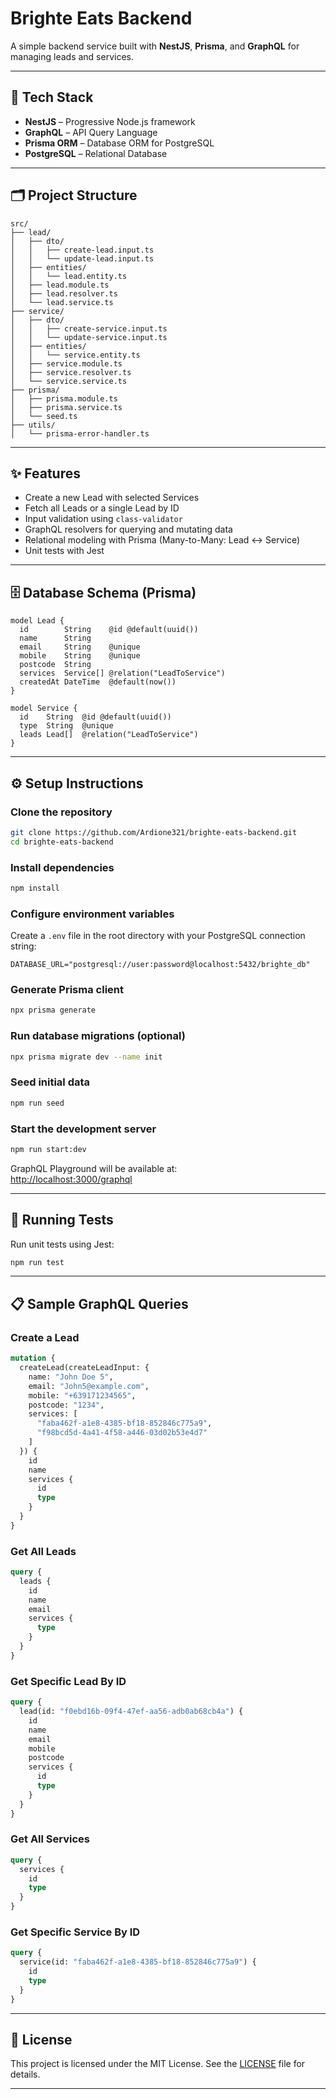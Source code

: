 
# Brighte Eats Backend

A simple backend service built with **NestJS**, **Prisma**, and **GraphQL** for managing leads and services.

---

## 🚀 Tech Stack

- **NestJS** – Progressive Node.js framework  
- **GraphQL** – API Query Language  
- **Prisma ORM** – Database ORM for PostgreSQL  
- **PostgreSQL** – Relational Database  

---

## 🗂 Project Structure

```
src/
├── lead/
│   ├── dto/
│   │   ├── create-lead.input.ts
│   │   └── update-lead.input.ts
│   ├── entities/
│   │   └── lead.entity.ts
│   ├── lead.module.ts
│   ├── lead.resolver.ts
│   └── lead.service.ts
├── service/
│   ├── dto/
│   │   ├── create-service.input.ts
│   │   └── update-service.input.ts
│   ├── entities/
│   │   └── service.entity.ts
│   ├── service.module.ts
│   ├── service.resolver.ts
│   └── service.service.ts
├── prisma/
│   ├── prisma.module.ts
│   ├── prisma.service.ts
│   └── seed.ts
├── utils/
│   └── prisma-error-handler.ts
```

---

## ✨ Features

- Create a new Lead with selected Services  
- Fetch all Leads or a single Lead by ID  
- Input validation using `class-validator`  
- GraphQL resolvers for querying and mutating data  
- Relational modeling with Prisma (Many-to-Many: Lead ↔ Service)  
- Unit tests with Jest  

---

## 🗄 Database Schema (Prisma)

```prisma
model Lead {
  id        String    @id @default(uuid())
  name      String
  email     String    @unique
  mobile    String    @unique
  postcode  String
  services  Service[] @relation("LeadToService")
  createdAt DateTime  @default(now())
}

model Service {
  id    String  @id @default(uuid())
  type  String  @unique
  leads Lead[]  @relation("LeadToService")
}
```

---

## ⚙️ Setup Instructions

### Clone the repository

```bash
git clone https://github.com/Ardione321/brighte-eats-backend.git
cd brighte-eats-backend
```

### Install dependencies

```bash
npm install
```

### Configure environment variables

Create a `.env` file in the root directory with your PostgreSQL connection string:

```env
DATABASE_URL="postgresql://user:password@localhost:5432/brighte_db"
```

### Generate Prisma client

```bash
npx prisma generate
```

### Run database migrations (optional)

```bash
npx prisma migrate dev --name init
```

### Seed initial data

```bash
npm run seed
```

### Start the development server

```bash
npm run start:dev
```

GraphQL Playground will be available at:  
[http://localhost:3000/graphql](http://localhost:3000/graphql)

---

## 🧪 Running Tests

Run unit tests using Jest:

```bash
npm run test
```

---

## 📋 Sample GraphQL Queries

### Create a Lead

```graphql
mutation {
  createLead(createLeadInput: {
    name: "John Doe 5",
    email: "John5@example.com",
    mobile: "+639171234565",
    postcode: "1234",
    services: [
      "faba462f-a1e8-4385-bf18-852846c775a9",
      "f98bcd5d-4a41-4f58-a446-03d02b53e4d7"
    ]
  }) {
    id
    name
    services {
      id
      type
    }
  }
}
```

### Get All Leads

```graphql
query {
  leads {
    id
    name
    email
    services {
      type
    }
  }
}
```

### Get Specific Lead By ID

```graphql
query {
  lead(id: "f0ebd16b-09f4-47ef-aa56-adb0ab68cb4a") {
    id
    name
    email
    mobile
    postcode
    services {
      id
      type
    }
  }
}
```

### Get All Services

```graphql
query {
  services {
    id
    type
  }
}
```

### Get Specific Service By ID

```graphql
query {
  service(id: "faba462f-a1e8-4385-bf18-852846c775a9") {
    id
    type
  }
}
```

---

## 📄 License

This project is licensed under the MIT License. See the [LICENSE](LICENSE) file for details.

---
